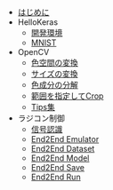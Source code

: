 * [はじめに](README.md)
* HelloKeras
	* [開発環境](dev.md)
	* [MNIST](mnist.md)
* OpenCV
	* [色空間の変換](colorspace.md)
	* [サイズの変換](size.md)
	* [色成分の分解](color.md)
	* [範囲を指定してCrop](crop.md)
	* [Tips集](tips.md)
* ラジコン制御
    * [信号認識](traffic_sign.md)
    * [End2End Emulator](end2end_emulator.md)
    * [End2End Dataset](end2end_dataset.md)
	* [End2End Model](end2end_model.md)
	* [End2End Save](end2end_save.md)
	* [End2End Run](end2end_run.md)
